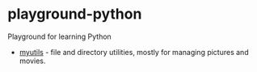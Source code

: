 # playground-python
Playground for learning Python

* [myutils](myutils) - file and directory utilities, mostly for managing pictures and movies.
